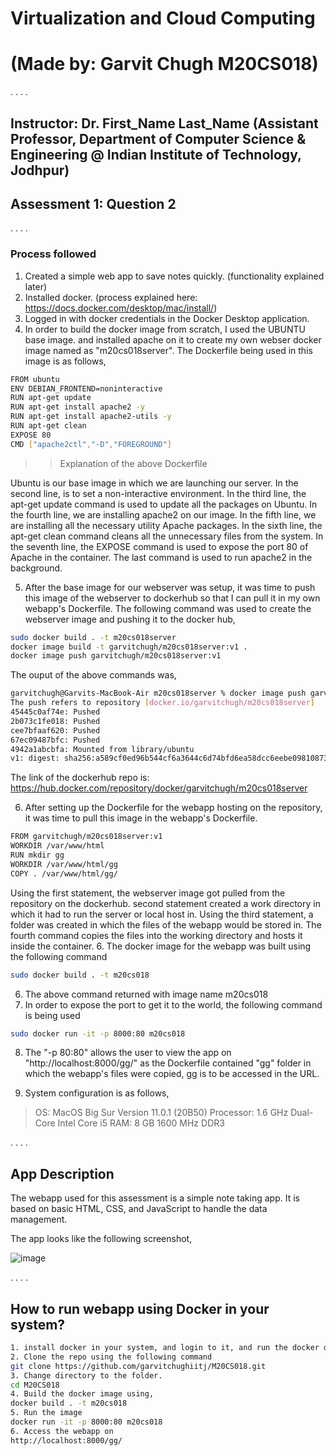 # Virtualization and Cloud Computing 
# (Made by: Garvit Chugh M20CS018)
.
.
.
.
## Instructor: Dr. First_Name Last_Name (Assistant Professor, Department of Computer Science & Engineering @ Indian Institute of Technology, Jodhpur)

## Assessment 1: Question 2
.
.
.
.
### Process followed
1. Created a simple web app to save notes quickly. (functionality explained later)
2. Installed docker. (process explained here: https://docs.docker.com/desktop/mac/install/)
3. Logged in with docker credentials in the Docker Desktop application.
3. In order to build the docker image from scratch, I used the UBUNTU base image. and installed apache on it to create my own webser docker image named as "m20cs018server". The Dockerfile being used in this image is as follows,
``` sh
FROM ubuntu
ENV DEBIAN_FRONTEND=noninteractive
RUN apt-get update
RUN apt-get install apache2 -y
RUN apt-get install apache2-utils -y
RUN apt-get clean
EXPOSE 80
CMD ["apache2ctl","-D","FOREGROUND"]
``` 
>> Explanation of the above Dockerfile

Ubuntu is our base image in which we are launching our server.
In the second line, is to set a non-interactive environment.
In the third line, the apt-get update command is used to update all the packages on Ubuntu.
In the fourth line, we are installing apache2 on our image.
In the fifth line, we are installing all the necessary utility Apache packages.
In the sixth line, the apt-get clean command cleans all the unnecessary files from the system.
In the seventh line, the EXPOSE command is used to expose the port 80 of Apache in the container.
The last command is used to run apache2 in the background.

5. After the base image for our webserver was setup, it was time to push this image of the webserver to dockerhub so that I can pull it in my own webapp's Dockerfile. The following command was used to create the webserver image and pushing it to the docker hub,
``` sh
sudo docker build . -t m20cs018server
docker image build -t garvitchugh/m20cs018server:v1 .
docker image push garvitchugh/m20cs018server:v1
``` 
The ouput of the above commands was,
``` sh
garvitchugh@Garvits-MacBook-Air m20cs018server % docker image push garvitchugh/m20cs018server:v1
The push refers to repository [docker.io/garvitchugh/m20cs018server]
45445c0af74e: Pushed 
2b073c1fe018: Pushed 
cee7bfaaf620: Pushed 
67ec09487bfc: Pushed 
4942a1abcbfa: Mounted from library/ubuntu 
v1: digest: sha256:a589cf0ed96b544cf6a3644c6d74bfd6ea58dcc6eebe09810873fc62ffc2125e size: 1367
``` 

The link of the dockerhub repo is: https://hub.docker.com/repository/docker/garvitchugh/m20cs018server

6. After setting up the Dockerfile for the webapp hosting on the repository, it was time to pull this image in the webapp's Dockerfile.
```sh
FROM garvitchugh/m20cs018server:v1
WORKDIR /var/www/html
RUN mkdir gg
WORKDIR /var/www/html/gg
COPY . /var/www/html/gg/
``` 
Using the first statement, the webserver image got pulled from the repository on the dockerhub.
second statement created a work directory in which it had to run the server or local host in.
Using the third statement, a folder was created in which the files of the webapp would be stored in.
The fourth command copies the files into the working directory and hosts it inside the container.
6. The docker image for the webapp was built using the following command
```sh
sudo docker build . -t m20cs018 
``` 
6. The above command returned with image name m20cs018
7. In order to expose the port to get it to the world, the following command is being used 
```sh
sudo docker run -it -p 8000:80 m20cs018
``` 
8. The "-p 80:80" allows the user to view the app on "http://localhost:8000/gg/"
 as the Dockerfile contained "gg" folder in which the webapp's files were copied, gg is to be accessed in the URL.

9. System configuration is as follows,
> OS: MacOS Big Sur Version 11.0.1 (20B50)
> Processor: 1.6 GHz Dual-Core Intel Core i5
> RAM: 8 GB 1600 MHz DDR3

.
.
.
.
## App Description

The webapp used for this assessment is a simple note taking app. It is based on basic HTML, CSS, and JavaScript to handle the data management.

The app looks like the following screenshot,

![image](https://user-images.githubusercontent.com/80277381/131481329-503a4b6f-09ff-4816-9041-ba481aa7ef8e.png)

.
.
.
.

## How to run webapp using Docker in your system?
```sh
1. install docker in your system, and login to it, and run the docker desktop before continuing.
2. Clone the repo using the following command
git clone https://github.com/garvitchughiitj/M20CS018.git
3. Change directory to the folder.
cd M20CS018
4. Build the docker image using, 
docker build . -t m20cs018 
5. Run the image
docker run -it -p 8000:80 m20cs018
6. Access the webapp on 
http://localhost:8000/gg/
```
